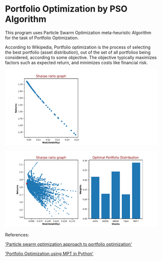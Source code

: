 # Portfolio Optimization by PSO Algorithm

This program uses Particle Swarm Optimization meta-heuristic Algorithm for the task of Portfolio Optimization.

According to Wikipedia, Portfolio optimization is the process of selecting the best portfolio (asset distribution), out of the set of all portfolios being considered, according to some objective. The objective typically maximizes factors such as expected return, and minimizes costs like financial risk.

![Similarity to Research paper](https://github.com/DivyanshPandey99/Portfolio-Optimization-PSO/blob/master/Particle_Swarm_Optimization.png)

![Final output](https://github.com/DivyanshPandey99/Portfolio-Optimization-PSO/blob/master/Particle_Swarm_Optimization-2.png)

References:

['Particle swarm optimization approach to portfolio optimization'](https://www.sciencedirect.com/science/article/pii/S1468121808001259)

['Portfolio Optimization using MPT in Python'](https://www.analyticsvidhya.com/blog/2021/04/portfolio-optimization-using-mpt-in-python/)

